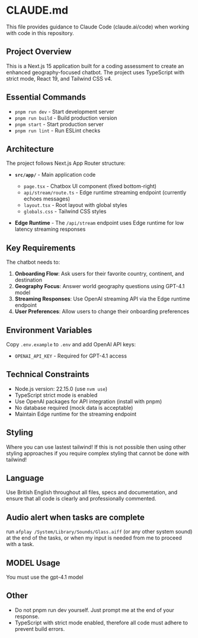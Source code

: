 # CLAUDE.md

This file provides guidance to Claude Code (claude.ai/code) when working with code in this repository.

## Project Overview

This is a Next.js 15 application built for a coding assessment to create an enhanced geography-focused chatbot. The project uses TypeScript with strict mode, React 19, and Tailwind CSS v4.

## Essential Commands

- `pnpm run dev` - Start development server
- `pnpm run build` - Build production version
- `pnpm start` - Start production server
- `pnpm run lint` - Run ESLint checks

## Architecture

The project follows Next.js App Router structure:

- **`src/app/`** - Main application code

  - `page.tsx` - Chatbox UI component (fixed bottom-right)
  - `api/stream/route.ts` - Edge runtime streaming endpoint (currently echoes messages)
  - `layout.tsx` - Root layout with global styles
  - `globals.css` - Tailwind CSS styles

- **Edge Runtime** - The `/api/stream` endpoint uses Edge runtime for low latency streaming responses

## Key Requirements

The chatbot needs to:

1. **Onboarding Flow**: Ask users for their favorite country, continent, and destination
2. **Geography Focus**: Answer world geography questions using GPT-4.1 model
3. **Streaming Responses**: Use OpenAI streaming API via the Edge runtime endpoint
4. **User Preferences**: Allow users to change their onboarding preferences

## Environment Variables

Copy `.env.example` to `.env` and add OpenAI API keys:

- `OPENAI_API_KEY` - Required for GPT-4.1 access

## Technical Constraints

- Node.js version: 22.15.0 (use `nvm use`)
- TypeScript strict mode is enabled
- Use OpenAI packages for API integration (install with pnpm)
- No database required (mock data is acceptable)
- Maintain Edge runtime for the streaming endpoint

## Styling

Where you can use lastest tailwind! If this is not possible then using other styling approaches if you require complex styling that cannot be done with tailwind!

## Language

Use British English throughout all files, specs and documentation, and ensure that all code is clearly and professionally commented.

## Audio alert when tasks are complete

run `afplay /System/Library/Sounds/Glass.aiff` (or any other system sound) at the end of the tasks, or when my input is needed from me to proceed with a task.

<!-- ## Dev logs

At the end of every session create a new file in the `docs/dev-logs` directory with the date and a detailed summary of the session, including when sucessfully git commited and pushed. -->

## MODEL Usage

You must use the gpt-4.1 model

## Other

- Do not pnpm run dev yourself. Just prompt me at the end of your response.
- TypeScript with strict mode enabled, therefore all code must adhere to prevent build errors.
